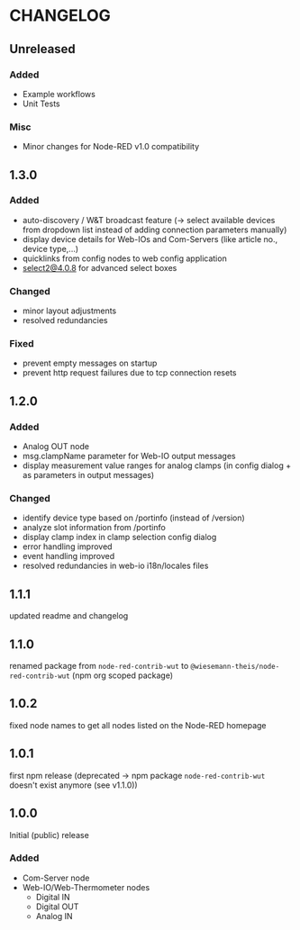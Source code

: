 # CHANGELOG

## Unreleased

### Added

- Example workflows
- Unit Tests

### Misc

- Minor changes for Node-RED v1.0 compatibility

## 1.3.0

### Added

- auto-discovery / W&T broadcast feature (-> select available devices from dropdown list instead of adding connection parameters manually)
- display device details for Web-IOs and Com-Servers (like article no., device type,...)
- quicklinks from config nodes to web config application
- [select2@4.0.8](https://select2.org/) for advanced select boxes

### Changed

- minor layout adjustments
- resolved redundancies

### Fixed

- prevent empty messages on startup
- prevent http request failures due to tcp connection resets

## 1.2.0

### Added

- Analog OUT node
- msg.clampName parameter for Web-IO output messages
- display measurement value ranges for analog clamps (in config dialog + as parameters in output messages)

### Changed

- identify device type based on /portinfo (instead of /version)
- analyze slot information from /portinfo
- display clamp index in clamp selection config dialog
- error handling improved
- event handling improved
- resolved redundancies in web-io i18n/locales files

## 1.1.1

updated readme and changelog

## 1.1.0

renamed package from `node-red-contrib-wut` to `@wiesemann-theis/node-red-contrib-wut` (npm org scoped package)

## 1.0.2

fixed node names to get all nodes listed on the Node-RED homepage

## 1.0.1

first npm release (deprecated -> npm package `node-red-contrib-wut` doesn't exist anymore (see v1.1.0))

## 1.0.0

Initial (public) release

### Added

- Com-Server node
- Web-IO/Web-Thermometer nodes
    - Digital IN
    - Digital OUT
    - Analog IN
